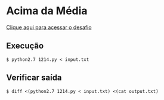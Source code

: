 # Acima da Média
[Clique aqui para acessar o desafio](https://www.urionlinejudge.com.br/judge/pt/problems/view/1214)

## Execução
```
$ python2.7 1214.py < input.txt
```

## Verificar saída
```
$ diff <(python2.7 1214.py < input.txt) <(cat output.txt)
```